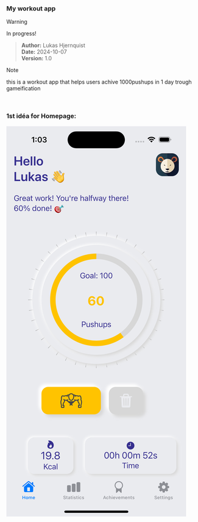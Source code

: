 ### My workout app
> [!WARNING]
> In progress!

> **Author:** Lukas Hjernquist
> <br>**Date:** 2024-10-07
> <br>**Version:** 1.0

> [!NOTE]
> this is a workout app that helps users achive 1000pushups in 1 day trough gameification 

<br>

### 1st idéa for Homepage:
![Screenshot of the first page in the application.](https://github.com/LukasHje/WorkoutApp---PushPower/blob/main/idea1_poc.png)
